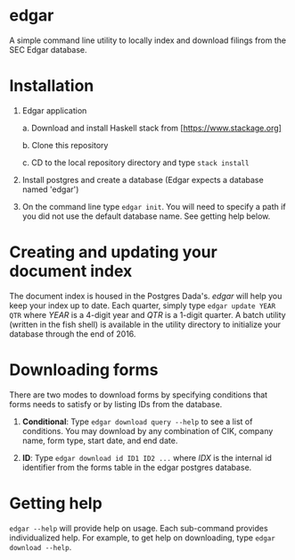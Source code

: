 # edgar
A simple command line utility to locally index and download filings from the SEC Edgar database.

# Installation

1. Edgar application

    a. Download and install Haskell stack from [https://www.stackage.org]

    b. Clone this repository

    c. CD to the local repository directory and type `stack install`

2. Install postgres and create a database (Edgar expects a database named 'edgar')

3. On the command line type `edgar init`. You will need to specify a path if
   you did not use the default database name. See getting help below.

# Creating and updating your document index

The document index is housed in the Postgres Dada's. *edgar* will help you
keep your index up to date. Each quarter, simply type `edgar update YEAR QTR`
where *YEAR* is a 4-digit year and *QTR* is a 1-digit quarter. A batch
utility (written in the fish shell) is available in the utility directory
to initialize your database through the end of 2016.

# Downloading forms

There are two modes to download forms by specifying conditions that forms needs
to satisfy or by listing IDs from the database.

1. **Conditional**: Type `edgar download query --help` to see a list of
   conditions. You may download by any combination of CIK, company name, form
   type, start date, and end date.

2. **ID**: Type `edgar download id ID1 ID2 ...` where *IDX* is the internal id 
identifier from the forms table in the edgar postgres database.



# Getting help

`edgar --help` will provide help on usage. Each sub-command provides individualized help. For example,
to get help on downloading, type `edgar download --help`. 


